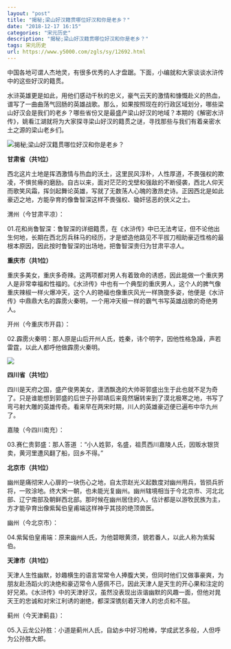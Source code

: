 ```yaml
---
layout: "post"
title: "揭秘;梁山好汉籍贯哪位好汉和你是老乡？"
date: "2018-12-17 16:15"
categories: "宋元历史"
description: "揭秘;梁山好汉籍贯哪位好汉和你是老乡？"
tags: 宋元历史
url: https://www.y5000.com/zgls/sy/12692.html
---
```






中国各地可谓人杰地灵，有很多优秀的人才盘踞。下面，小编就和大家谈谈水浒传中的这些好汉的籍贯。

水浒英雄更是如此，用他们感动千秋的忠义，豪气云天的激情和慷慨赴义的热血，谱写了一曲曲荡气回肠的英雄战歌。那么，如果按照现在的行政区域划分，哪些梁山好汉会是我们的老乡？哪些省份又是最盛产梁山好汉的地域？本期的《解密水浒传》，姚看江湖就将为大家探寻梁山好汉的籍贯之谜，寻找那些与我们有着亲密水土之源的梁山老乡们。

![揭秘;梁山好汉籍贯哪位好汉和你是老乡？](/uploads/allimg/170208/6-1F20Q321442b.JPG)

**甘肃省（共1位）**

西北这片土地是挥洒激情与热血的沃土，这里民风淳朴，人性厚道，不畏强权的欺凌，不惧贫瘠的磨励。自古以来，面对茫茫的戈壁和强敌的不断侵袭，西北人仰天而歌笑风霜，挥剑起舞论英雄，写就了无数荡人心魄的激昂史诗。正因西北是如此豪迈之地，方能孕育的像鲁智深这样不畏强权、锄奸惩恶的侠义之士。

渭州（今甘肃平凉）：

01.花和尚鲁智深：鲁智深的详细籍贯，在《水浒传》中已无法考证，但不论他出生何地，长期在西北厉兵秣马的经历，才是塑造他路见不平拔刀相助豪迈性格的最根本原因，因此按时鲁智深的出场地，把鲁智深贵归为甘肃平凉人。

**重庆市（共1位）**

重庆多美女，重庆多奇辣。这两项都对男人有着致命的诱惑，因此能做一个重庆男人是非常幸福和性福的。《水浒传》中也有一个典型的重庆男人，这个人的脾气像重庆辣椒一样火爆冲天，这个人的艳福也像重庆风光一样旖旎多姿，他便是《水浒传》中鼎鼎大名的霹雳火秦明，一个用冲天椒一样的霸气书写英雄战歌的奇绝男人。

开州（今重庆市开县）：

02.霹雳火秦明：那人原是山后开州人氏，姓秦，讳个明字，因他性格急躁，声若雷霆，以此人都呼他做霹雳火秦明。

![](https://img.y5000.com/uploads/allimg/170208/1339325644-0.jpg)

**四川省（共1位）**

四川是天府之国，盛产俊男美女，潇洒飘逸的大帅哥郭盛出生于此也就不足为奇了。只是谁能想到郭盛的后世子孙郭靖后来竟然辗转来到了漠北极寒之地，书写了弯弓射大雕的英雄传奇。看来早在两宋时期，川人的英雄豪迈便已遍布中华九州了。

嘉陵（今四川南充）：

03.赛仁贵郭盛：那人答道 ：“小人姓郭，名盛，祖贯西川嘉陵人氏，因贩水银货卖，黄河里遭风翻了船，回乡不得。”

**北京市（共1位）**

幽州是痛彻宋人心扉的一块伤心之地，自太宗赵光义起数度对幽州用兵，皆损兵折将，一败涂地。终大宋一朝，也未能光复幽州。幽州辖境相当于今北京市、河北北部、辽宁南部及朝鲜西北部。那时候在幽州居住的人，估计都是以游牧民族为主，方才能孕育出像紫髯伯皇甫端这样神乎其技的绝顶兽医。

幽州（今北京市）：

04.紫髯伯皇甫端：原来幽州人氏，为他碧眼黄须，貌若番人，以此人称为紫髯伯。

**天津市（共1位）**

天津人生性幽默，妙趣横生的语言常常令人捧腹大笑，但同时他们又做事豪爽，为朋友赴汤蹈火的决绝和豪迈常令人感佩不已，因此天津人是天生的开心果和注定的好兄弟。《水浒传》中的天津好汉，虽然没表现出诙谐幽默的风趣一面，但他对晁天王的忠诚和对宋江利诱的谢绝，都深深镌刻着天津人的忠贞和不屈。

蓟州（今天津蓟县）：

05.入云龙公孙胜：小道是蓟州人氏，自幼乡中好习枪棒，学成武艺多般，人但呼为公孙胜大郎。
